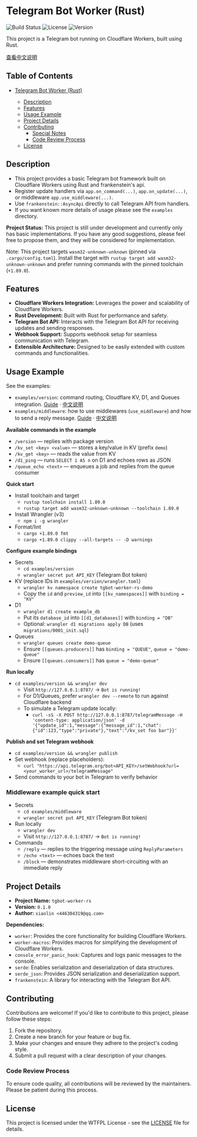# Telegram Bot Worker (Rust)

![Build Status](https://img.shields.io/badge/build-passing-brightgreen)
![License](https://img.shields.io/badge/license-WTFPL-blue)
![Version](https://img.shields.io/badge/version-0.2.0-orange)

This project is a Telegram bot running on Cloudflare Workers, built using Rust.

[查看中文说明](README_zh.md)

## Table of Contents

- [Telegram Bot Worker (Rust)](#telegram-bot-worker-rust)

    - [Description](#description)
    - [Features](#features)
    - [Usage Example](#usage-example)
    - [Project Details](#project-details)
    - [Contributing](#contributing)
        - [Special Notes](#special-notes)
        - [Code Review Process](#code-review-process)
    - [License](#license)

## Description

- This project provides a basic Telegram bot framework built on Cloudflare Workers
  using Rust and frankenstein's api.
- Register update handlers via `app.on_command(...)`, `app.on_update(...)`, or middleware `app.use_middleware(...)`.
- Use `frankenstein::AsyncApi` directly to call Telegram API from handlers.
- If you want known more details of usage please see the `examples` directory.

**Project Status:** This project is still under development and currently only has basic implementations. If you have
any good suggestions, please feel free to propose them, and they will be considered for implementation.

Note: This project targets `wasm32-unknown-unknown` (pinned via `.cargo/config.toml`). Install the target with `rustup target add wasm32-unknown-unknown` and prefer running commands with the pinned toolchain (`+1.89.0`).

## Features

- **Cloudflare Workers Integration:** Leverages the power and scalability of
  Cloudflare Workers.
- **Rust Development:** Built with Rust for performance and safety.
- **Telegram Bot API:** Interacts with the Telegram Bot API for receiving
  updates and sending responses.
- **Webhook Support:** Supports webhook setup for seamless communication with
  Telegram.
- **Extensible Architecture:** Designed to be easily extended with custom
  commands and functionalities.

## Usage Example

See the examples:

- `examples/version`: command routing, Cloudflare KV, D1, and Queues integration. [Guide](examples/version/README.MD) · [中文说明](examples/version/README_zh.MD)
- `examples/middleware`: how to use middlewares (`use_middleware`) and how to send a reply message. [Guide](examples/middleware/README.MD) · [中文说明](examples/middleware/README_zh.MD)

**Available commands in the example**

- `/version` — replies with package version
- `/kv_set <key> <value>` — stores a key/value in KV (prefix `demo`)
- `/kv_get <key>` — reads the value from KV
- `/d1_ping` — runs `SELECT 1 AS n` on D1 and echoes rows as JSON
- `/queue_echo <text>` — enqueues a job and replies from the queue consumer

**Quick start**

- Install toolchain and target
  - `rustup toolchain install 1.89.0`
  - `rustup target add wasm32-unknown-unknown --toolchain 1.89.0`
- Install Wrangler (v3)
  - `npm i -g wrangler`
- Format/lint
  - `cargo +1.89.0 fmt`
  - `cargo +1.89.0 clippy --all-targets -- -D warnings`

**Configure example bindings**

- Secrets
  - `cd examples/version`
  - `wrangler secret put API_KEY` (Telegram Bot token)
- KV (replace IDs in `examples/version/wrangler.toml`)
  - `wrangler kv namespace create tgbot-worker-rs-demo`
  - Copy the `id` and `preview_id` into `[[kv_namespaces]]` with `binding = "KV"`
- D1
  - `wrangler d1 create example_db`
  - Put its `database_id` into `[[d1_databases]]` with `binding = "DB"`
  - Optional: `wrangler d1 migrations apply DB` (uses `migrations/0001_init.sql`)
- Queues
  - `wrangler queues create demo-queue`
  - Ensure `[[queues.producers]]` has `binding = "QUEUE"`, `queue = "demo-queue"`
  - Ensure `[[queues.consumers]]` has `queue = "demo-queue"`

**Run locally**

- `cd examples/version && wrangler dev`
  - Visit `http://127.0.0.1:8787/` → `Bot is running!`
  - For D1/Queues, prefer `wrangler dev --remote` to run against Cloudflare backend
  - To simulate a Telegram update locally:
    - `curl -sS -X POST http://127.0.0.1:8787/telegramMessage -H 'content-type: application/json' -d '{"update_id":1,"message":{"message_id":1,"chat":{"id":123,"type":"private"},"text":"/kv_set foo bar"}}'`

**Publish and set Telegram webhook**

- `cd examples/version && wrangler publish`
- Set webhook (replace placeholders):
  - `curl "https://api.telegram.org/bot<API_KEY>/setWebhook?url=<your_worker_url>/telegramMessage"`
- Send commands to your bot in Telegram to verify behavior

### Middleware example quick start

- Secrets
  - `cd examples/middleware`
  - `wrangler secret put API_KEY` (Telegram Bot token)
- Run locally
  - `wrangler dev`
  - Visit `http://127.0.0.1:8787/` → `Bot is running!`
- Commands
  - `/reply` — replies to the triggering message using `ReplyParameters`
  - `/echo <text>` — echoes back the text
  - `/block` — demonstrates middleware short-circuiting with an immediate reply

## Project Details

- **Project Name:** `tgbot-worker-rs`
- **Version:** `0.1.0`
- **Author:** `xiaolin <446304319@qq.com>`

**Dependencies:**

- `worker`: Provides the core functionality for building Cloudflare Workers.
- `worker-macros`: Provides macros for simplifying the development of Cloudflare
  Workers.
- `console_error_panic_hook`: Captures and logs panic messages to the console.
- `serde`: Enables serialization and deserialization of data structures.
- `serde_json`: Provides JSON serialization and deserialization support. 
- `frankenstein`: A library for interacting with the Telegram Bot API.

## Contributing

Contributions are welcome! If you'd like to contribute to this project, please
follow these steps:

1. Fork the repository.
2. Create a new branch for your feature or bug fix.
3. Make your changes and ensure they adhere to the project's coding style.
4. Submit a pull request with a clear description of your changes.

### Code Review Process

To ensure code quality, all contributions will be reviewed by the maintainers.
Please be patient during this process.

## License

This project is licensed under the WTFPL License - see the [LICENSE](LICENSE)
file for details.

